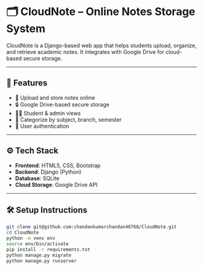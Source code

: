 # 🗂️ CloudNote – Online Notes Storage System

CloudNote is a Django-based web app that helps students upload, organize, and retrieve academic notes. It integrates with Google Drive for cloud-based secure storage.

---

## 🚀 Features

- 📁 Upload and store notes online
- 🔒 Google Drive-based secure storage
- 👨‍🎓 Student & admin views
- 📑 Categorize by subject, branch, semester
- 🔐 User authentication

---


## ⚙️ Tech Stack

- **Frontend**: HTML5, CSS, Bootstrap
- **Backend**: Django (Python)
- **Database**: SQLite
- **Cloud Storage**: Google Drive API

---

## 🛠️ Setup Instructions

```bash
git clone git@github.com:chandankumarchandan48768/CloudNote.git
cd CloudNote
python -m venv env
source env/bin/activate
pip install -r requirements.txt
python manage.py migrate
python manage.py runserver
